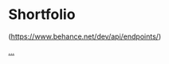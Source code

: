 # Shortfolio

(https://www.behance.net/dev/api/endpoints/)


[...](https://christianheyn.github.io/shortfolio/#/)
